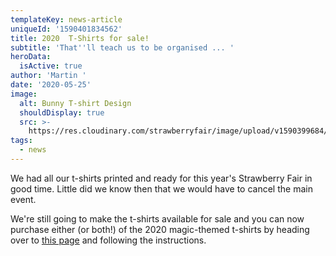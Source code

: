 ```yaml
---
templateKey: news-article
uniqueId: '1590401834562'
title: 2020  T-Shirts for sale!
subtitle: 'That''ll teach us to be organised ... '
heroData:
  isActive: true
author: 'Martin '
date: '2020-05-25'
image:
  alt: Bunny T-shirt Design
  shouldDisplay: true
  src: >-
    https://res.cloudinary.com/strawberryfair/image/upload/v1590399684/Misc/SF2020_Adults_and_Kids_Bunny_Tshirt_zmdebi.jpg
tags:
  - news
---
```

We had all our t-shirts printed and ready for this year's Strawberry Fair in good time. Little did we know then that we would have to cancel the main event. 

We're still going to make the t-shirts available for sale and you can now purchase either (or both!) of the 2020 magic-themed t-shirts by heading over to [this page](https://strawberry-fair.org.uk/about/2020-t-shirts-now-available/) and following the instructions.
